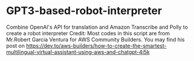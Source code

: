 # GPT3-based-robot-interpreter
Combine OpenAI's API for translation and Amazon Transcribe and Polly to create a robot interpreter
Credit: Most codes in this script are from Mr.Robert Garcia Ventura for AWS Community Builders. You may find his post on https://dev.to/aws-builders/how-to-create-the-smartest-multilingual-virtual-assistant-using-aws-and-chatgpt-4i5k
